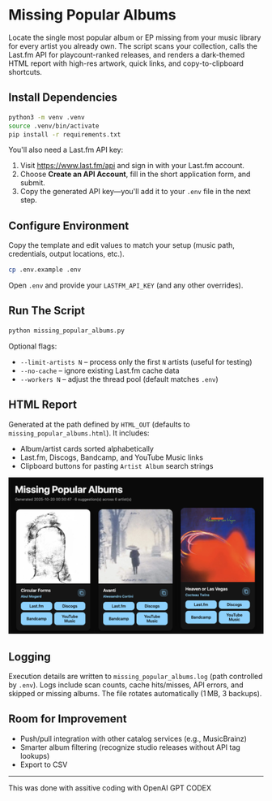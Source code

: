 # Missing Popular Albums

Locate the single most popular album or EP missing from your music library for every artist you already own. The script scans your collection, calls the Last.fm API for playcount-ranked releases, and renders a dark-themed HTML report with high-res artwork, quick links, and copy-to-clipboard shortcuts.

## Install Dependencies

```bash
python3 -m venv .venv
source .venv/bin/activate
pip install -r requirements.txt
```

You'll also need a Last.fm API key:

1. Visit https://www.last.fm/api and sign in with your Last.fm account.
2. Choose **Create an API Account**, fill in the short application form, and submit.
3. Copy the generated API key—you'll add it to your `.env` file in the next step.

## Configure Environment

Copy the template and edit values to match your setup (music path, credentials, output locations, etc.).

```bash
cp .env.example .env
```

Open `.env` and provide your `LASTFM_API_KEY` (and any other overrides).

## Run The Script

```bash
python missing_popular_albums.py
```

Optional flags:

- `--limit-artists N` – process only the first `N` artists (useful for testing)
- `--no-cache` – ignore existing Last.fm cache data
- `--workers N` – adjust the thread pool (default matches `.env`)

## HTML Report

Generated at the path defined by `HTML_OUT` (defaults to `missing_popular_albums.html`). It includes:

- Album/artist cards sorted alphabetically
- Last.fm, Discogs, Bandcamp, and YouTube Music links
- Clipboard buttons for pasting `Artist Album` search strings

<p align="center">
  <img src="screenshots/htmloutput.png" alt="Missing Popular Albums screenshot" width="640">
</p>

## Logging

Execution details are written to `missing_popular_albums.log` (path controlled by `.env`). Logs include scan counts, cache hits/misses, API errors, and skipped or missing albums. The file rotates automatically (1 MB, 3 backups).

## Room for Improvement

- Push/pull integration with other catalog services (e.g., MusicBrainz)
- Smarter album filtering (recognize studio releases without API tag lookups)
- Export to CSV

---

This was done with assitive coding with OpenAI GPT CODEX
